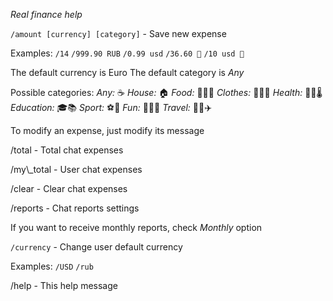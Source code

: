 *Real finance help*
  
  `/amount [currency] [category]` - Save new expense
  
  Examples:
  `/14`
  `/999.90 RUB`
  `/0.99 usd`
  `/36.60 💊`
  `/10 usd 🍕`
  
  The default currency is Euro
  The default category is _Any_
  
  Possible categories:
  _Any:_ ☕️
  _House:_ 🏠
  _Food:_ 🍞🍕🍌
  _Clothes:_ 👔👠👖
  _Health:_ 💊💉🌡
  _Education:_ 🎓📚
  _Sport:_ ⚽️🏸
  _Fun:_ 🎉🍺🎁
  _Travel:_ 🚕🚂✈️
  
  To modify an expense, just modify its message
  
  /total - Total chat expenses
  
  /my\\_total - User chat expenses
  
  /clear - Clear chat expenses
  
  /reports - Chat reports settings
  
  If you want to receive monthly reports, check _Monthly_ option
  
  `/currency` - Change user default currency
  
  Examples:
  `/USD`
  `/rub`
  
  /help - This help message